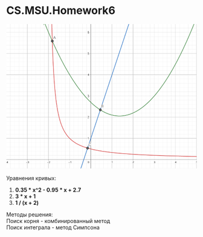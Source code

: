 # CS.MSU.Homework6

<img src="./image.png">

Уравнения кривых:  
1)  __0.35 * x^2 - 0.95 * x + 2.7__
2)  __3 * x + 1__  
3)  __1 / (x + 2)__  

Методы решения:  
Поиск корня - комбинированный метод  
Поиск интеграла - метод Симпсона
